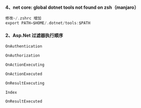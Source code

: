 #### 4、net core: global dotnet tools not found on zsh（manjaro）
```c
修改~/.zshrc 增加
export PATH=$HOME/.dotnet/tools:$PATH
``` 

#### 2、Asp.Net 过滤器执行顺序
```c
OnAuthentication

OnAuthorization

OnActionExecuting

OnActionExecuted

OnResultExecuting

Index

OnResultExecuted
```
 